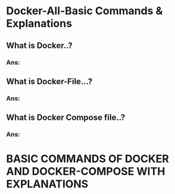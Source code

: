 # Docker-All-Basic Commands & Explanations
## What is Docker..?
### Ans: 

## What is Docker-File...?
### Ans:

## What is Docker Compose file..?
### Ans:

# BASIC COMMANDS OF DOCKER AND DOCKER-COMPOSE WITH EXPLANATIONS

